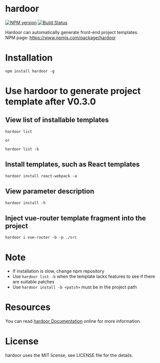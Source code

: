 # hardoor

[![NPM version](https://img.shields.io/npm/v/hardoor.svg)](https://www.npmjs.com/package/hardoor)
[![Build Status](https://www.travis-ci.org/SystemLight/hardoor.svg?branch=master)](https://www.travis-ci.org/SystemLight/hardoor)

Hardoor can automatically generate front-end project templates.   
NPM page: https://www.npmjs.com/package/hardoor

# Installation

```
npm install hardoor -g
```

# Use hardoor to generate project template after V0.3.0

## View list of installable templates

```
hardoor list

or

hardoor list -b
```

## Install templates, such as React templates

```
hardoor install react-webpack -a
```

## View parameter description

```
hardoor install -h
```

## Inject vue-router template fragment into the project

```
hardoor i vue-router -b -p ./src
```

# Note

- If installation is slow, change npm repository
- Use `hardoor list -b` when the template lacks features to see if there are suitable patches
- Use `hardoor install -b <patch>` must be in the project path

# Resources

You can read [hardoor Documentation](https://github.com/SystemLight/hardoor) online for more information.

# License

hardoor uses the MIT license, see LICENSE file for the details.
